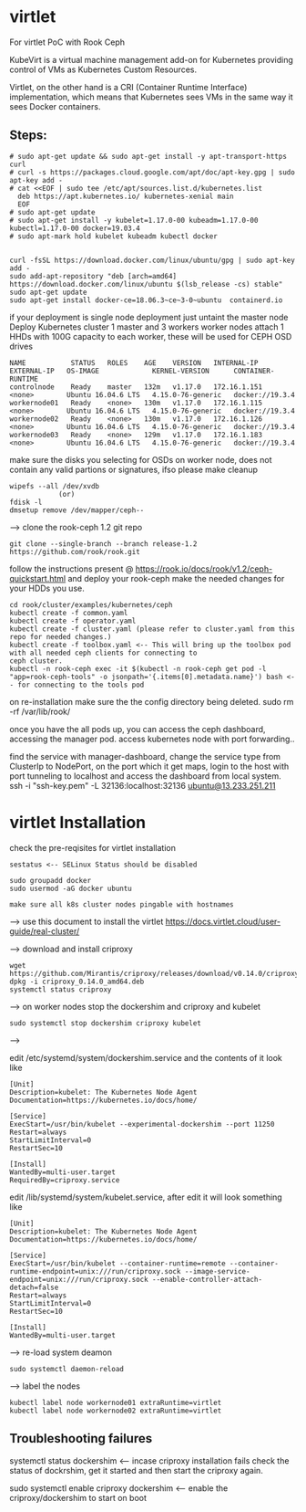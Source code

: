 # virtlet
For virtlet PoC with Rook Ceph

KubeVirt is a virtual machine management add-on for Kubernetes providing control of VMs as Kubernetes Custom Resources. 

Virtlet, on the other hand is a CRI (Container Runtime Interface) implementation, which means that Kubernetes sees VMs in the same way it sees Docker containers.

Steps:
------

    # sudo apt-get update && sudo apt-get install -y apt-transport-https curl
    # curl -s https://packages.cloud.google.com/apt/doc/apt-key.gpg | sudo apt-key add -
    # cat <<EOF | sudo tee /etc/apt/sources.list.d/kubernetes.list
      deb https://apt.kubernetes.io/ kubernetes-xenial main
      EOF
    # sudo apt-get update
    # sudo apt-get install -y kubelet=1.17.0-00 kubeadm=1.17.0-00 kubectl=1.17.0-00 docker=19.03.4
    # sudo apt-mark hold kubelet kubeadm kubectl docker
    
    
    curl -fsSL https://download.docker.com/linux/ubuntu/gpg | sudo apt-key add -
    sudo add-apt-repository "deb [arch=amd64] https://download.docker.com/linux/ubuntu $(lsb_release -cs) stable"
    sudo apt-get update
    sudo apt-get install docker-ce=18.06.3~ce~3-0~ubuntu  containerd.io


if your deployment is single node deployment just untaint the master node
Deploy Kubernetes cluster
1 master and 3 workers
worker nodes attach 1 HHDs with 100G capacity to each worker, these will be used for CEPH OSD drives

    NAME           STATUS   ROLES    AGE    VERSION   INTERNAL-IP    EXTERNAL-IP   OS-IMAGE             KERNEL-VERSION      CONTAINER-RUNTIME
    controlnode    Ready    master   132m   v1.17.0   172.16.1.151   <none>        Ubuntu 16.04.6 LTS   4.15.0-76-generic   docker://19.3.4
    workernode01   Ready    <none>   130m   v1.17.0   172.16.1.115   <none>        Ubuntu 16.04.6 LTS   4.15.0-76-generic   docker://19.3.4
    workernode02   Ready    <none>   130m   v1.17.0   172.16.1.126   <none>        Ubuntu 16.04.6 LTS   4.15.0-76-generic   docker://19.3.4
    workernode03   Ready    <none>   129m   v1.17.0   172.16.1.183   <none>        Ubuntu 16.04.6 LTS   4.15.0-76-generic   docker://19.3.4

make sure the disks you selecting for OSDs on worker node, does not contain any valid partions or signatures, ifso please make cleanup 
     
    wipefs --all /dev/xvdb
                (or)
    fdisk -l
    dmsetup remove /dev/mapper/ceph--
    
--> 
clone the rook-ceph 1.2 git repo
    
    git clone --single-branch --branch release-1.2 https://github.com/rook/rook.git

follow the instructions present @ https://rook.io/docs/rook/v1.2/ceph-quickstart.html and deploy your rook-ceph 
make the needed changes for your HDDs you use.

    cd rook/cluster/examples/kubernetes/ceph
    kubectl create -f common.yaml
    kubectl create -f operator.yaml
    kubectl create -f cluster.yaml (please refer to cluster.yaml from this repo for needed changes.)
    kubectl create -f toolbox.yaml <-- This will bring up the toolbox pod with all needed ceph clients for connecting to 
    ceph cluster.
    kubectl -n rook-ceph exec -it $(kubectl -n rook-ceph get pod -l "app=rook-ceph-tools" -o jsonpath='{.items[0].metadata.name}') bash <-- for connecting to the tools pod


on re-installation make sure the the config directory being deleted.
    sudo rm -rf /var/lib/rook/

once you have the all pods up, you can access the ceph dashboard, accessing the manager pod. access kubernetes node with port forwarding..

find the service with manager-dashboard, change the service type from ClusterIp to NodePort, on the port which it get maps, login to the host with port tunneling to localhost and access the dashboard from local system.
               ssh -i "ssh-key.pem" -L 32136:localhost:32136 ubuntu@13.233.251.211
               
virtlet Installation
====================

check the pre-reqisites for virtlet installation

    sestatus <-- SELinux Status should be disabled
    
    sudo groupadd docker
    sudo usermod -aG docker ubuntu

    make sure all k8s cluster nodes pingable with hostnames

--> use this document to install the virtlet https://docs.virtlet.cloud/user-guide/real-cluster/

-->
   download and install criproxy
   
    wget https://github.com/Mirantis/criproxy/releases/download/v0.14.0/criproxy_0.14.0_amd64.deb
    dpkg -i criproxy_0.14.0_amd64.deb
    systemctl status criproxy
    
-->
   on worker nodes stop the dockershim and criproxy and kubelet  
   
    sudo systemctl stop dockershim criproxy kubelet
-->

   edit /etc/systemd/system/dockershim.service and the contents of it look like
    
    [Unit]
    Description=kubelet: The Kubernetes Node Agent
    Documentation=https://kubernetes.io/docs/home/

    [Service]
    ExecStart=/usr/bin/kubelet --experimental-dockershim --port 11250
    Restart=always
    StartLimitInterval=0
    RestartSec=10

    [Install]
    WantedBy=multi-user.target
    RequiredBy=criproxy.service
   
   edit /lib/systemd/system/kubelet.service, after edit it will look something like
   
   
    [Unit]
    Description=kubelet: The Kubernetes Node Agent
    Documentation=https://kubernetes.io/docs/home/

    [Service]
    ExecStart=/usr/bin/kubelet --container-runtime=remote --container-runtime-endpoint=unix:///run/criproxy.sock --image-service-endpoint=unix:///run/criproxy.sock --enable-controller-attach-detach=false
    Restart=always
    StartLimitInterval=0
    RestartSec=10

    [Install]
    WantedBy=multi-user.target

--> 
  re-load system deamon 
  
    sudo systemctl daemon-reload
  
-->
   label the nodes 
   
    kubectl label node workernode01 extraRuntime=virtlet
    kubectl label node workernode02 extraRuntime=virtlet

Troubleshooting failures
------------------------

systemctl status dockershim <-- incase criproxy installation fails check the status of dockrshim, get it started and then  start the criproxy again.

sudo systemctl enable criproxy dockershim <-- enable the criproxy/dockershim to start on boot


